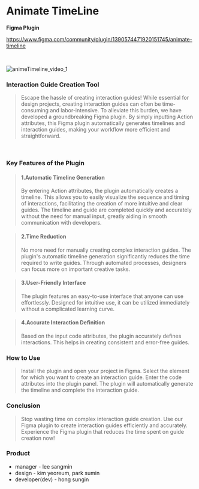 # Animate TimeLine
**Figma Plugin**

https://www.figma.com/community/plugin/1390574471920151745/animate-timeline

<br>

![animeTimeline_video_1](https://github.com/user-attachments/assets/577ec164-5d35-4bbd-9e08-366d2ae0a041)

### Interaction Guide Creation Tool

> Escape the hassle of creating interaction guides! While essential for design projects, creating interaction guides can often be time-consuming and labor-intensive. To alleviate this burden, we have developed a groundbreaking Figma plugin. By simply inputting Action attributes, this Figma plugin automatically generates timelines and interaction guides, making your workflow more efficient and straightforward.

<br>

### Key Features of the Plugin

> #### 1.Automatic Timeline Generation
> By entering Action attributes, the plugin automatically creates a timeline. This allows you to easily visualize the sequence and timing of interactions, facilitating the creation of more intuitive and clear guides. The timeline and guide are completed quickly and accurately without the need for manual input, greatly aiding in smooth communication with developers.

> #### 2.Time Reduction
> No more need for manually creating complex interaction guides. The plugin's automatic timeline generation significantly reduces the time required to write guides. Through automated processes, designers can focus more on important creative tasks.

> #### 3.User-Friendly Interface
> The plugin features an easy-to-use interface that anyone can use effortlessly. Designed for intuitive use, it can be utilized immediately without a complicated learning curve.

> #### 4.Accurate Interaction Definition
> Based on the input code attributes, the plugin accurately defines interactions. This helps in creating consistent and error-free guides.



### How to Use

> Install the plugin and open your project in Figma.
Select the element for which you want to create an interaction guide.
Enter the code attributes into the plugin panel.
The plugin will automatically generate the timeline and complete the interaction guide.



### Conclusion

> Stop wasting time on complex interaction guide creation. Use our Figma plugin to create interaction guides efficiently and accurately. Experience the Figma plugin that reduces the time spent on guide creation now!



### Product

- manager - lee sangmin
- design - kim yeoreum, park sumin
- developer(dev) - hong sungin

<br>
